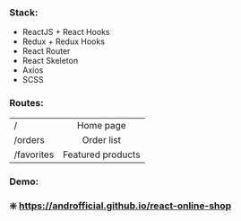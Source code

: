 ### Stack:
* ReactJS + React Hooks
* Redux + Redux Hooks
* React Router 
* React Skeleton
* Axios
* SCSS

### Routes:
|            |                   |
|------------|:-----------------:|
| /          | Home page         |
| /orders    | Order list        |
| /favorites | Featured products |

### Demo:
### :sparkle: https://androfficial.github.io/react-online-shop

